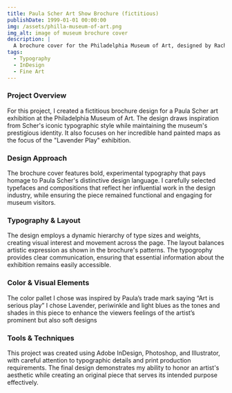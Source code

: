 ```yaml
---
title: Paula Scher Art Show Brochure (fictitious)
publishDate: 1999-01-01 00:00:00
img: /assets/philla-museum-of-art.png
img_alt: image of museum brochure cover
description: |
  A brochure cover for the Philadelphia Museum of Art, designed by Rachel Weiss.
tags:
  - Typography
  - InDesign
  - Fine Art
---
```


### Project Overview

For this project, I created a fictitious brochure design for a Paula Scher art exhibition at the Philadelphia Museum of Art. The design draws inspiration from Scher's iconic typographic style while maintaining the museum's prestigious identity. It also focuses on her incredible hand painted maps as the focus of the "Lavender Play" exhibition.

### Design Approach

The brochure cover features bold, experimental typography that pays homage to Paula Scher's distinctive design language. I carefully selected typefaces and compositions that reflect her influential work in the design industry, while ensuring the piece remained functional and engaging for museum visitors.

### Typography & Layout

The design employs a dynamic hierarchy of type sizes and weights, creating visual interest and movement across the page. The layout balances artistic expression as shown in the brochure's patterns. The typogrophy provides clear communication, ensuring that essential information about the exhibition remains easily accessible.

### Color & Visual Elements

The color pallet I chose was inspired by Paula’s trade mark saying “Art is serious play” I chose Lavender, periwinkle and light blues as the tones and shades in this piece to enhance the viewers feelings of the artist’s prominent but also soft designs

### Tools & Techniques

This project was created using Adobe InDesign, Photoshop, and Illustrator, with careful attention to typographic details and print production requirements. The final design demonstrates my ability to honor an artist's aesthetic while creating an original piece that serves its intended purpose effectively.
